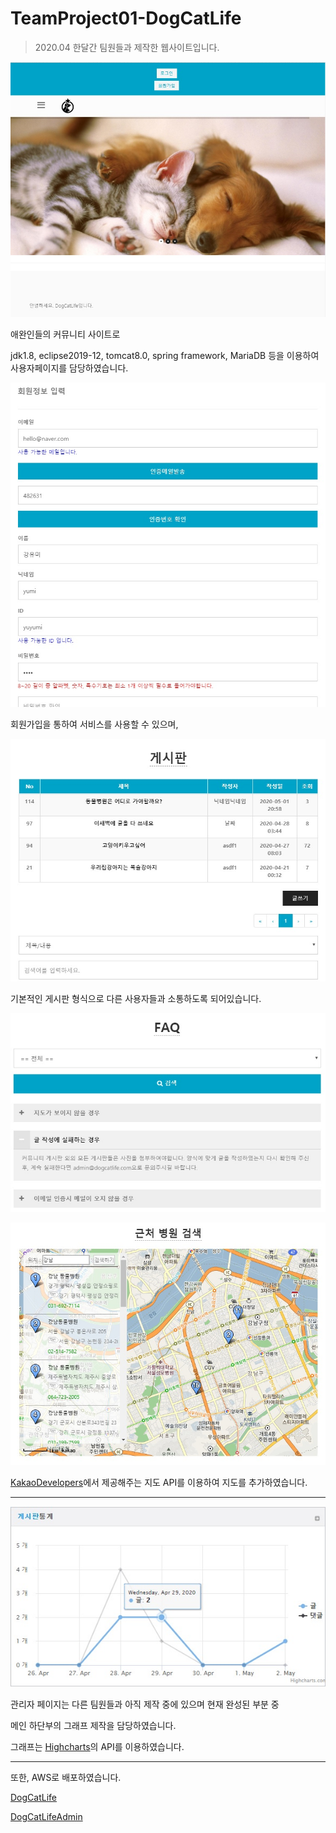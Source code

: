 # TeamProject01-DogCatLife
> 2020.04 한달간 팀원들과 제작한 웹사이트입니다.

![](./서류/사진/main.jpg)

애완인들의 커뮤니티 사이트로

jdk1.8, eclipse2019-12, tomcat8.0, spring framework, MariaDB 등을 이용하여 사용자페이지를 담당하였습니다.

![](./서류/사진/join.jpg)

회원가입을 통하여 서비스를 사용할 수 있으며,

![](./서류/사진/board.jpg)

기본적인 게시판 형식으로 다른 사용자들과 소통하도록 되어있습니다.

![](./서류/사진/faq.jpg)

![](./서류/사진/map.jpg)

[KakaoDevelopers](https://developers.kakao.com/)에서 제공해주는 지도 API를 이용하여 지도를 추가하였습니다.

<hr>

![](./서류/사진/graph.jpg)

관리자 페이지는 다른 팀원들과 아직 제작 중에 있으며 현재 완성된 부분 중

메인 하단부의 그래프 제작을 담당하였습니다.

그래프는 [Highcharts](https://www.highcharts.com/)의 API를 이용하였습니다.

<hr>

또한, AWS로 배포하였습니다.

[DogCatLife](http://13.124.174.195/DogCatLife/)

[DogCatLifeAdmin](http://13.124.174.195/DogCatLife/admin_login.mysql)
